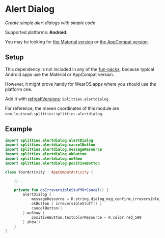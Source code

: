 # Alert Dialog

*Create simple alert dialogs with simple code*

Supported platforms: **Android**.

You may be looking for [the Material version](../alertdialog-material) or
[the AppCompat version](../alertdialog-appcompat/README.md).

## Setup

This dependency is not included in any of the [fun-packs](../../README.md#download),
because typical Android apps use the Material or AppCompat version.

However, it might prove handy for WearOS apps where you should use the platform one.

Add it with [refreshVersions](https://github.com/jmfayard/refreshVersions):
`Splitties.alertdialog`.

For reference, the maven coordinates of this module are `com.louiscad.splitties:splitties-alertdialog`.

## Example

```kotlin
import splitties.alertdialog.alertDialog
import splitties.alertdialog.cancelButton
import splitties.alertdialog.messageResource
import splitties.alertdialog.okButton
import splitties.alertdialog.onShow
import splitties.alertdialog.positiveButton

class YourActivity : AppCompatActivity {

    //...

    private fun doIrreversibleStuffOrCancel() {
        alertDialog {
            messageResource = R.string.dialog_msg_confirm_irreversible_stuff
            okButton { irreversibleStuff() }
            cancelButton()
        }.onShow {
            positiveButton.textColorResource = R.color.red_500
        }.show()
    }
}
```
